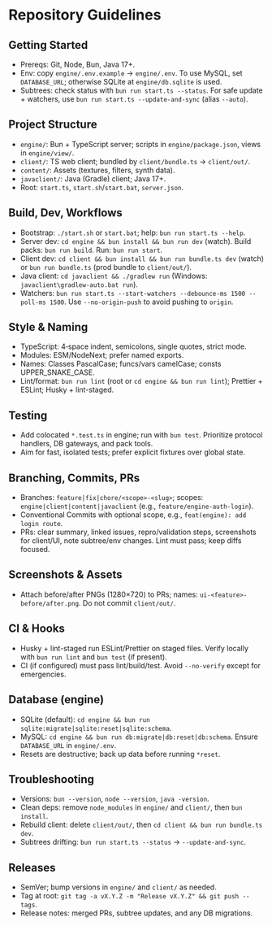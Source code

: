 # Repository Guidelines

## Getting Started
- Prereqs: Git, Node, Bun, Java 17+.
- Env: copy `engine/.env.example` → `engine/.env`. To use MySQL, set `DATABASE_URL`; otherwise SQLite at `engine/db.sqlite` is used.
- Subtrees: check status with `bun run start.ts --status`. For safe update + watchers, use `bun run start.ts --update-and-sync` (alias `--auto`).

## Project Structure
- `engine/`: Bun + TypeScript server; scripts in `engine/package.json`, views in `engine/view/`.
- `client/`: TS web client; bundled by `client/bundle.ts` → `client/out/`.
- `content/`: Assets (textures, filters, synth data).
- `javaclient/`: Java (Gradle) client; Java 17+.
- Root: `start.ts`, `start.sh`/`start.bat`, `server.json`.

## Build, Dev, Workflows
- Bootstrap: `./start.sh` or `start.bat`; help: `bun run start.ts --help`.
- Server dev: `cd engine && bun install && bun run dev` (watch). Build packs: `bun run build`. Run: `bun run start`.
- Client dev: `cd client && bun install && bun run bundle.ts dev` (watch) or `bun run bundle.ts` (prod bundle to `client/out/`).
- Java client: `cd javaclient && ./gradlew run` (Windows: `javaclient\gradlew-auto.bat run`).
- Watchers: `bun run start.ts --start-watchers --debounce-ms 1500 --poll-ms 1500`. Use `--no-origin-push` to avoid pushing to `origin`.

## Style & Naming
- TypeScript: 4‑space indent, semicolons, single quotes, strict mode.
- Modules: ESM/NodeNext; prefer named exports.
- Names: Classes PascalCase; funcs/vars camelCase; consts UPPER_SNAKE_CASE.
- Lint/format: `bun run lint` (root or `cd engine && bun run lint`); Prettier + ESLint; Husky + lint-staged.

## Testing
- Add colocated `*.test.ts` in engine; run with `bun test`. Prioritize protocol handlers, DB gateways, and pack tools.
- Aim for fast, isolated tests; prefer explicit fixtures over global state.

## Branching, Commits, PRs
- Branches: `feature|fix|chore/<scope>-<slug>`; scopes: `engine|client|content|javaclient` (e.g., `feature/engine-auth-login`).
- Conventional Commits with optional scope, e.g., `feat(engine): add login route`.
- PRs: clear summary, linked issues, repro/validation steps, screenshots for client/UI, note subtree/env changes. Lint must pass; keep diffs focused.

## Screenshots & Assets
- Attach before/after PNGs (1280×720) to PRs; names: `ui-<feature>-before/after.png`. Do not commit `client/out/`.

## CI & Hooks
- Husky + lint-staged run ESLint/Prettier on staged files. Verify locally with `bun run lint` and `bun test` (if present).
- CI (if configured) must pass lint/build/test. Avoid `--no-verify` except for emergencies.

## Database (engine)
- SQLite (default): `cd engine && bun run sqlite:migrate|sqlite:reset|sqlite:schema`.
- MySQL: `cd engine && bun run db:migrate|db:reset|db:schema`. Ensure `DATABASE_URL` in `engine/.env`.
- Resets are destructive; back up data before running `*reset`.

## Troubleshooting
- Versions: `bun --version`, `node --version`, `java -version`.
- Clean deps: remove `node_modules` in `engine/` and `client/`, then `bun install`.
- Rebuild client: delete `client/out/`, then `cd client && bun run bundle.ts dev`.
- Subtrees drifting: `bun run start.ts --status` → `--update-and-sync`.

## Releases
- SemVer; bump versions in `engine/` and `client/` as needed.
- Tag at root: `git tag -a vX.Y.Z -m "Release vX.Y.Z" && git push --tags`.
- Release notes: merged PRs, subtree updates, and any DB migrations.
